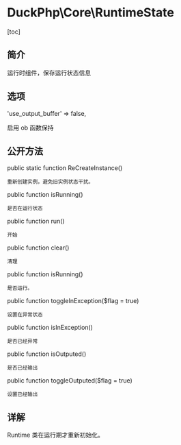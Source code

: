 # DuckPhp\Core\RuntimeState
[toc]

## 简介

运行时组件，保存运行状态信息

## 选项

'use_output_buffer' => false,

启用 ob 函数保持

## 公开方法

public static function ReCreateInstance()

    重新创建实例，避免旧实例状态干扰。
public function isRunning()

    是否在运行状态
public function run()

    开始
public function clear()

    清理
public function isRunning()

    是否运行。
public function toggleInException($flag = true)

    设置在异常状态
public function isInException()
    
    是否已经异常
public function isOutputed()

    是否已经输出
public function toggleOutputed($flag = true)

    设置已经输出
## 详解

Runtime 类在运行期才重新初始化。

